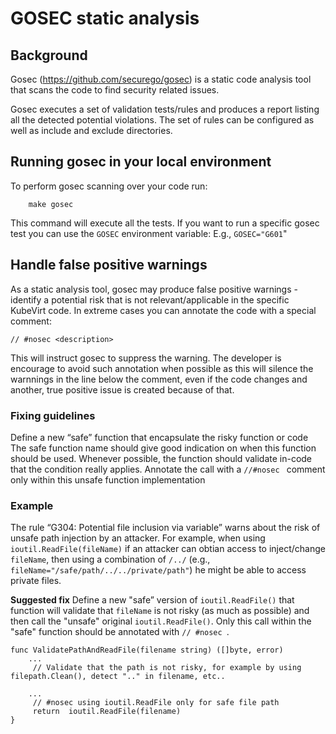 # GOSEC static analysis 
## Background
Gosec (https://github.com/securego/gosec) is a static code analysis tool that scans the code to find security related issues.

Gosec executes a set of validation tests/rules and produces a report listing all the detected potential violations. The set of rules can be configured as well as include and exclude directories. 

## Running gosec in your local environment
To perform gosec scanning over your code run:
```
    make gosec
```
This command will execute all the tests. If you want to run a specific gosec test you can use the `GOSEC` environment variable: E.g.,  `GOSEC="G601`"

## Handle false positive warnings
As a static analysis tool, gosec may produce false positive warnings - identify a potential risk that is not relevant/applicable in the specific KubeVirt code. 
In extreme cases you can annotate the code with a special comment:
```
// #nosec <description>
```
This will instruct gosec to suppress the warning.
The developer is encourage to avoid such annotation when possible as this will silence the warnnings in the line below the comment, even if the code changes and another, true positive issue is created because of that.

### Fixing guidelines
Define a new “safe” function that encapsulate the risky function or code
The safe function name should give good indication on when this function should be used. Whenever possible, the function should validate in-code that the condition really applies.
Annotate the call with a `//#nosec ` comment only within this unsafe function implementation

### Example  
The rule “G304: Potential file inclusion via variable” warns about the risk of unsafe path injection by an attacker. For example, when using `ioutil.ReadFile(fileName)` if an attacker can obtian access to inject/change `fileName`, then using a combination of `/../` (e.g., `fileName="/safe/path/../../private/path"`) he might be able to access private files.

**Suggested fix** 
Define a new "safe” version of `ioutil.ReadFile()` that function will validate that `fileName` is not risky (as much as possible) and then call the "unsafe" original `ioutil.ReadFile()`. Only this call within the "safe" function should be annotated with `// #nosec `.

```
func ValidatePathAndReadFile(filename string) ([]byte, error)
	...
 	 // Validate that the path is not risky, for example by using filepath.Clean(), detect ".." in filename, etc..
		
	...
     // #nosec using ioutil.ReadFile only for safe file path
	 return  ioutil.ReadFile(filename)
}
```
